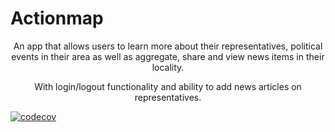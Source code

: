 # Actionmap

<div style="text-align: center;">

An app that allows users to learn more about their representatives,
political events in their area as well as aggregate, share and view news items in their locality.

With login/logout functionality and ability to add news articles on representatives.

</div>


[![codecov](https://codecov.io/gh/saasbook/hw-agile-iterations/branch/master/graph/badge.svg?token=SGYCvQX4Us)](https://codecov.io/gh/saasbook/hw-agile-iterations)
